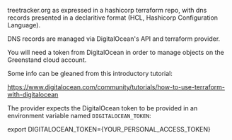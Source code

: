 treetracker.org as expressed in a hashicorp terraform repo, with dns records presented in a declaritive format (HCL, Hashicorp Configuration Language). 

DNS records are managed via DigitalOcean's API and terraform provider.

You will need a token from DigitalOcean in order to manage objects on the Greenstand cloud account.

Some info can be gleaned from this introductory tutorial:

https://www.digitalocean.com/community/tutorials/how-to-use-terraform-with-digitalocean


The provider expects the DigitalOcean token to be provided in an environment variable named `DIGITALOCEAN_TOKEN`:

export DIGITALOCEAN_TOKEN={YOUR_PERSONAL_ACCESS_TOKEN}
